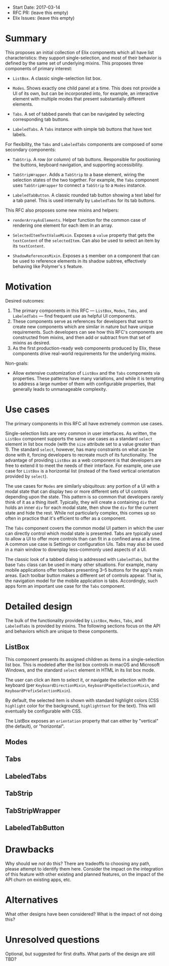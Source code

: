 - Start Date: 2017-03-14
- RFC PR: (leave this empty)
- Elix Issues: (leave this empty)


# Summary

This proposes an initial collection of Elix components which all have list
characteristics: they support single-selection, and most of their behavior is
defined by the same set of underlying mixins. This proposes three components
of primary interest:

* `ListBox`. A classic single-selection list box.

* `Modes`. Shows exactly one child panel at a time. This does not provide a UI
  of its own, but can be incorporated into, for example, an interactive element
  with multiple modes that present substantially different elements.

* `Tabs`. A set of tabbed panels that can be navigated by selecting
  corresponding tab buttons.

* `LabeledTabs`. A `Tabs` instance with simple tab buttons that have text
  labels.

For flexibility, the `Tabs` and `LabeledTabs` components are composed of some
secondary components:

* `TabStrip`. A row (or column) of tab buttons. Responsible for positioning the
  buttons, keyboard navigation, and supporting accessibility.

* `TabStripWrapper`. Adds a `TabStrip` to a base element, wiring the selection
  states of the two together. For example, the `Tabs` component uses
  `TabStripWrapper` to connect a `TabStrip` to a `Modes` instance.

* `LabeledTabButton`. A classic rounded tab button showing a text label for a
  tab panel. This is used internally by `LabeledTabs` for its tab buttons.

This RFC also proposes some new mixins and helpers:

* `renderArrayAsElements`. Helper function for the common case of rendering
  one element for each item in an array.

* `SelectedItemTextValueMixin`. Exposes a `value` property that gets the
  `textContent` of the `selectedItem`. Can also be used to select an item by
  its `textContent`.

* `ShadowReferencesMixin`. Exposes a `$` member on a component that can be used
  to reference elements in its shadow subtree, effectively behaving like
  Polymer's `$` feature.


# Motivation

Desired outcomes:

1. The primary components in this RFC — `ListBox`, `Modes`, `Tabs`, and
   `LabeledTabs` — find frequent use as helpful UI components.
2. These components serve as references for developers that want to create new
   components which are similar in nature but have unique requirements. Such
   developers can see how this RFC's components are constructed from mixins, and
   then add or subtract from that set of mixins as desired.
3. As the first production-ready web components produced by Elix, these
   components drive real-world requirements for the underlying mixins.

Non-goals:

* Allow extensive customization of `ListBox` and the `Tabs` components via
  properties. These patterns have many variations, and while it is tempting to
  address a large number of them with configurable properties, that generally
  leads to unmanageable complexity.


# Use cases

The primary components in this RFC all have extremely common use cases.

Single-selection lists are very common in user interfaces. As written, the
`ListBox` component supports the same use cases as a standard `select` element
in list box mode (with the `size` attribute set to a value greater than 1). The
standard `select`, however, has many constraints on what can be done with it,
forcing developers to recreate much of its functionality. The advantage of
providing `ListBox` as a web component is that developers are free to extend it
to meet the needs of their interface. For example, one use case for `ListBox`
is a horizontal list (instead of the fixed vertical orientation provided by
`select`).

The use cases for `Modes` are similarly ubiquitous: any portion of a UI with
a modal state that can display two or more different sets of UI controls
depending upon the state. This pattern is so common that developers rarely think
of it as a thing itself. Typically, they will create a containing `div` that
holds an inner `div` for each modal state, then show the `div` for the current
state and hide the rest. While not particularly complex, this comes up so often
in practice that it's efficient to offer as a component.

The `Tabs` component covers the common modal UI pattern in which the user can
directly control which modal state is presented. Tabs are typically used to
allow a UI to offer more controls than can fit in a confined area at a time.
A common use case is Settings or configuration UIs. Tabs may also be used in a
main window to downplay less-commonly used aspects of a UI.

The classic look of a tabbed dialog is addressed with `LabeledTabs`, but the
base `Tabs` class can be used in many other situations. For example, many
mobile applications offer toolbars presenting 3–5 buttons for the app's main
areas. Each toolbar button makes a different set of controls appear. That is,
the navigation model for the mobile application is tabs. Accordingly, such apps
form an important use case for the `Tabs` component.


# Detailed design

The bulk of the functionality provided by `ListBox`, `Modes`, `Tabs`, and
`LabeledTabs` is provided by mixins. The following sections focus on the
API and behaviors which are unique to these components.


## ListBox

This component presents its assigned children as items in a single-selection
list box. This is modeled after the list box controls in macOS and Microsoft
Windows, and the standard `select` element in HTML in its list box mode.

The user can click an item to select it, or navigate the selection
with the keyboard (per `KeyboardDirectionMixin`, `KeyboardPagedSelectionMixin`,
and `KeyboardPrefixSelectionMixin`).

By default, the selected item is shown with standard highlight colors (CSS
`highlight` color for the background, `highlighttext` for the text). This will
eventually be configurable with CSS.

The ListBox exposes an `orientation` property that can either by "vertical"
(the default), or "horizontal".


## Modes

## Tabs

## LabeledTabs

## TabStrip

## TabStripWrapper

## LabeledTabButton


# Drawbacks

Why should we *not* do this? There are tradeoffs to choosing any path, please
attempt to identify them here. Consider the impact on the integration of this
feature with other existing and planned features, on the impact of the API churn
on existing apps, etc.


# Alternatives

What other designs have been considered? What is the impact of not doing this?


# Unresolved questions

Optional, but suggested for first drafts. What parts of the design are still
TBD?